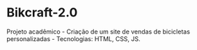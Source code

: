 # Bikcraft-2.0
Projeto acadêmico - Criação de um site de vendas de bicicletas personalizadas - Tecnologias: HTML, CSS, JS.
